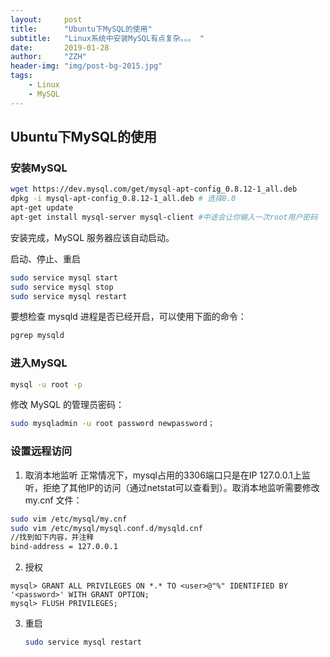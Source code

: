 ```yaml
---
layout:     post
title:      "Ubuntu下MySQL的使用"
subtitle:   "Linux系统中安装MySQL有点复杂。。。 "
date:       2019-01-28
author:     "ZZH"
header-img: "img/post-bg-2015.jpg"
tags:
    - Linux
    - MySQL
---
```


## Ubuntu下MySQL的使用

### 安装MySQL

```bash
wget https://dev.mysql.com/get/mysql-apt-config_0.8.12-1_all.deb
dpkg -i mysql-apt-config_0.8.12-1_all.deb # 选择8.0
apt-get update
apt-get install mysql-server mysql-client #中途会让你输入一次root用户密码
```

安装完成，MySQL 服务器应该自动启动。

启动、停止、重启

```bash
sudo service mysql start
sudo service mysql stop
sudo service mysql restart
```

要想检查 mysqld 进程是否已经开启，可以使用下面的命令：

```bash
pgrep mysqld
```

### 进入MySQL

```bash
mysql -u root -p 
```

修改 MySQL 的管理员密码：

```bash
sudo mysqladmin -u root password newpassword；
```

### 设置远程访问

1. 取消本地监听
   正常情况下，mysql占用的3306端口只是在IP 127.0.0.1上监听，拒绝了其他IP的访问（通过netstat可以查看到）。取消本地监听需要修改 my.cnf 文件：

```bash
sudo vim /etc/mysql/my.cnf
sudo vim /etc/mysql/mysql.conf.d/mysqld.cnf
//找到如下内容，并注释
bind-address = 127.0.0.1
```

2. 授权

```
mysql> GRANT ALL PRIVILEGES ON *.* TO <user>@"%" IDENTIFIED BY '<password>' WITH GRANT OPTION;
mysql> FLUSH PRIVILEGES;
```

3. 重启

   ```bash
   sudo service mysql restart
   ```